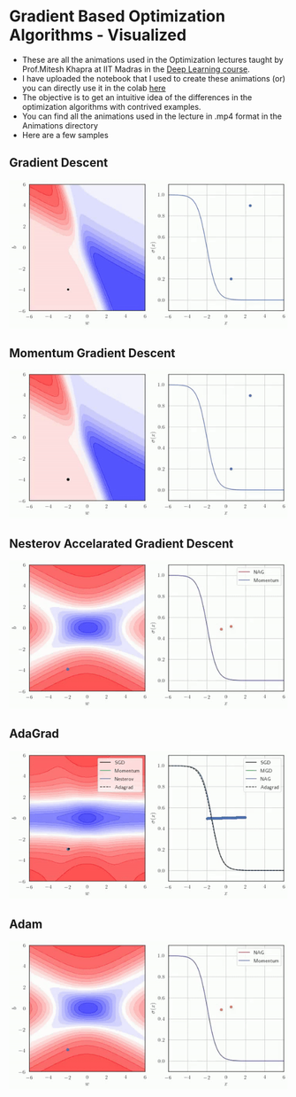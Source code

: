 # Gradient Based Optimization Algorithms - Visualized
- These are all the animations used in the Optimization lectures taught by Prof.Mitesh Khapra at IIT Madras in the [Deep Learning course](https://cse.iitm.ac.in/~miteshk/CS6910.html).
- I have uploaded the notebook that I used to create these animations (or) you can directly use it in the colab [here](https://colab.research.google.com/drive/1LEpnHVFpHzuNIFDWS6GCFw4DIKqe2aBu?usp=sharing)
- The objective is to get an intuitive idea of the differences in the optimization algorithms with contrived examples.
- You can find all the animations used in the lecture in .mp4 format in the Animations directory
- Here are a few samples

## Gradient Descent
![Alternate image text](animations/GD_2D.gif)

## Momentum Gradient Descent
![Alternate image text](animations/mgd.gif)

## Nesterov Accelarated Gradient Descent
![Alternate image text](animations/nag.gif)

## AdaGrad
![Alternate image text](animations/adagrad.gif)

## Adam
![Alternate image text](animations/nag.gif)
